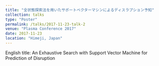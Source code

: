 ```yaml
---
title: "全状態探索法を用いたサポートベクターマシンによるディスラプション予知"
collection: talks
type: "Poster"
permalink: /talks/2017-11-23-talk-2
venue: "Plasma Conference 2017"
date: 2017-11-23
location: "Himeji, Japan"
---
```


English title: An Exhaustive Search with Support Vector Machine for Prediction of Disruption

